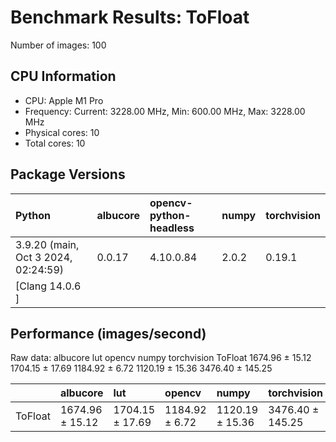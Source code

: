 # Benchmark Results: ToFloat

Number of images: 100

## CPU Information

- CPU: Apple M1 Pro
- Frequency: Current: 3228.00 MHz, Min: 600.00 MHz, Max: 3228.00 MHz
- Physical cores: 10
- Total cores: 10

## Package Versions

| Python                                | albucore   | opencv-python-headless   | numpy   | torchvision   |
|:--------------------------------------|:-----------|:-------------------------|:--------|:--------------|
| 3.9.20 (main, Oct  3 2024, 02:24:59)  | 0.0.17     | 4.10.0.84                | 2.0.2   | 0.19.1        |
| [Clang 14.0.6 ]                       |            |                          |         |               |

## Performance (images/second)

Raw data:
                albucore              lut          opencv            numpy       torchvision
ToFloat  1674.96 ± 15.12  1704.15 ± 17.69  1184.92 ± 6.72  1120.19 ± 15.36  3476.40 ± 145.25

|         | albucore        | lut             | opencv         | numpy           | torchvision      |
|:--------|:----------------|:----------------|:---------------|:----------------|:-----------------|
| ToFloat | 1674.96 ± 15.12 | 1704.15 ± 17.69 | 1184.92 ± 6.72 | 1120.19 ± 15.36 | 3476.40 ± 145.25 |
